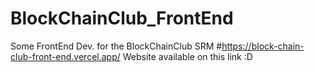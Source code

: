 # BlockChainClub_FrontEnd
Some FrontEnd Dev. for the BlockChainClub SRM
#https://block-chain-club-front-end.vercel.app/
Website available on this link :D

